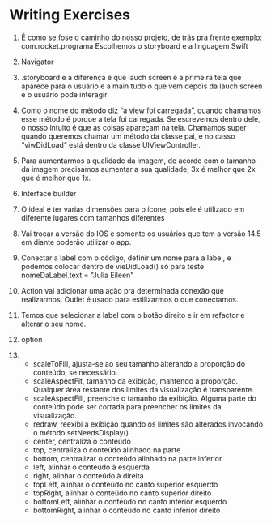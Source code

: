 #  Writing Exercises

1) É como se fose o caminho do nosso projeto, de trás pra frente 
exemplo: com.rocket.programa
Escolhemos o storyboard e a linguagem Swift

2) Navigator

3) .storyboard e a diferença é que lauch screen é a primeira tela que aparece para o usuário e a main tudo o que vem depois da lauch screen e o usuário pode interagir

4) Como o nome do método diz “a view foi carregada”, quando chamamos esse método é porque a tela foi carregada. Se escrevemos dentro dele, o nosso intuito é que as coisas apareçam na tela. Chamamos super quando queremos chamar um método da classe pai, e no casso “viwDidLoad” está dentro da classe UIViewController.

5) Para aumentarmos a qualidade da imagem, de acordo com o tamanho da imagem precisamos aumentar a sua qualidade, 3x é melhor que 2x que é melhor que 1x.

6) Interface builder

7) O ideal é ter várias dimensões para o ícone, pois ele é utilizado em diferente lugares com tamanhos diferentes 

8) Vai trocar a versão do IOS e somente os usuários que tem a versão 14.5 em diante poderão utilizar o app.

9) Conectar a label com o código, definir um nome para a label, e podemos colocar dentro de vieDidLoad() só para teste nomeDaLabel.text = "Julia Eileen"

10) Action vai adicionar uma ação pra determinada conexão que realizarmos. Outlet é usado para estilizarmos o que conectamos.

11) Temos que selecionar a label com o botão direito e ir em refactor e alterar o seu nome.

12) option

13) - scaleToFill, ajusta-se ao seu tamanho alterando a proporção do conteúdo, se necessário.
    - scaleAspectFit, tamanho da exibição, mantendo a proporção. Qualquer área restante dos limites da visualização é transparente.
    - scaleAspectFill, preenche o tamanho da exibição. Alguma parte do conteúdo pode ser cortada para preencher os limites da visualização.
    - redraw, reexibi a exibição quando os limites são alterados invocando o método.setNeedsDisplay()
    - center, centraliza o conteúdo 
    - top, centraliza o conteúdo alinhado na parte
    - bottom, centralizar o conteúdo alinhado na parte inferior 
    - left, alinhar o conteúdo à esquerda
    - right, alinhar o conteúdo à direita
    - topLeft, alinhar o conteúdo no canto superior esquerdo 
    - topRight, alinhar o conteúdo no canto superior direito
    - bottomLeft, alinhar o conteúdo no canto inferior esquerdo 
    - bottomRight, alinhar o conteúdo no canto inferior direito
